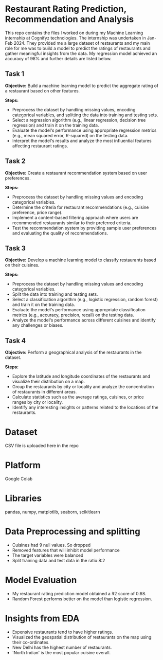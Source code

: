 # Restaurant Rating Prediction, Recommendation and Analysis
This repo contains the files I worked on during my Machine Learning internship at Cognifyz technologies. The internship was undertaken in Jan-Feb 2024.
They provided me a large dataset of restaurants and my main role for me was to build a model to predict the ratings of restaurants and gather meaningful insights from the data.
My regression model achieved an accuracy  of 98% and further details are listed below.


## Task 1
**Objective:** Build a machine learning model to predict the
aggregate rating of a restaurant based on other features.

**Steps:**
* Preprocess the dataset by handling missing values, encoding categorical variables, and splitting the data into training and testing sets.
* Select a regression algorithm (e.g., linear regression, decision tree regression) and train it on the training data.
* Evaluate the model's performance using appropriate regression metrics (e.g., mean squared error, R-squared) on the testing data.
* Interpret the model's results and analyze the most influential features affecting restaurant ratings.
## Task 2
**Objective:** Create a restaurant recommendation system based on user preferences.

**Steps:**
* Preprocess the dataset by handling missing values and encoding categorical variables.
* Determine the criteria for restaurant recommendations (e.g., cuisine preference, price range).
* Implement a content-based filtering approach where users are recommended restaurants similar to their preferred criteria.
* Test the recommendation system by providing sample user preferences and evaluating the quality of recommendations.

## Task 3
**Objective:** Develop a machine learning model to
classify restaurants based on their cuisines.

**Steps:**

* Preprocess the dataset by handling missing values and encoding categorical variables.
* Split the data into training and testing sets.
* Select a classification algorithm (e.g., logistic regression, random forest) and train it on the training data.
* Evaluate the model's performance using appropriate classification metrics (e.g., accuracy, precision, recall) on the testing data.
* Analyze the model's performance across different cuisines and identify any challenges or biases.

## Task 4
**Objective:** Perform a geographical analysis of the restaurants in the dataset.

**Steps:**

* Explore the latitude and longitude coordinates of the restaurants and visualize their distribution on a map.
* Group the restaurants by city or locality and analyze the concentration of restaurants in different areas.
* Calculate statistics such as the average ratings, cuisines, or price ranges by city or locality.
* Identify any interesting insights or patterns related to the locations of the restaurants.


# Dataset
CSV file is uploaded here in the repo

# Platform
Google Colab

# Libraries
pandas, numpy, matplotlib, seaborn, scikitlearn

# Data Preprocessing and splitting
* Cuisines had 9 null values. So dropped 
* Removed features that will inhibit model performance
* The target variables were balanced
* Split training data and test data in the ratio 8:2

# Model Evaluation
* My restaurant rating prediction model obtained a R2 score of 0.98.
* Random Forest performs better on the model than logistic regression.

# Insights from EDA
* Expensive restaurants tend to have higher ratings.
* Visualized the geospatial distribution of restaurants on the map using their co-ordinates.
* New Delhi has the highest number of restaurants.
* 'North Indian' is the most popular cuisine overall.

